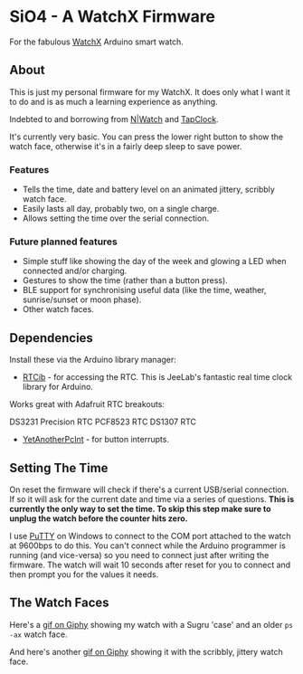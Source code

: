 # SiO4 - A WatchX Firmware

For the fabulous [WatchX](https://watchx.io/) Arduino smart watch.

## About

This is just my personal firmware for my WatchX.  It does only what I want it to do and is as much a learning experience as anything.

Indebted to and borrowing from [N|Watch](https://github.com/zkemble/NWatch) and [TapClock](https://github.com/venice1200/TapClock).

It's currently very basic.  You can press the lower right button to show the watch face, otherwise it's in a fairly deep sleep to save power.

### Features

 - Tells the time, date and battery level on an animated jittery, scribbly watch face.
 - Easily lasts all day, probably two, on a single charge.
 - Allows setting the time over the serial connection.

### Future planned features

 - Simple stuff like showing the day of the week and glowing a LED when connected and/or charging.
 - Gestures to show the time (rather than a button press).
 - BLE support for synchronising useful data (like the time, weather, sunrise/sunset or moon phase).
 - Other watch faces.

## Dependencies

Install these via the Arduino library manager:

 - [RTCib](https://github.com/adafruit/RTClib) - for accessing the RTC. This is JeeLab's fantastic real time clock library for Arduino.

Works great with Adafruit RTC breakouts:

DS3231 Precision RTC
PCF8523 RTC
DS1307 RTC

 - [YetAnotherPcInt](https://github.com/paulo-raca/YetAnotherArduinoPcIntLibrary) - for button interrupts.

## Setting The Time

On reset the firmware will check if there's a current USB/serial connection.  If so it will ask for the current date and time via a series of questions.  **This is currently the only way to set the time.  To skip this step make sure to unplug the watch before the counter hits zero.**

I use [PuTTY](https://www.chiark.greenend.org.uk/~sgtatham/putty) on Windows to connect to the COM port attached to the watch at 9600bps to do this.  You can't connect while the Arduino programmer is running (and vice-versa) so you need to connect just after writing the firmware.  The watch will wait 10 seconds after reset for you to connect and then prompt you for the values it needs.

## The Watch Faces

Here's a [gif on Giphy](https://giphy.com/gifs/UtP27vEWcgTxiksHSQ/html5) showing my watch with a Sugru 'case' and an older `ps -ax` watch face.

And here's another [gif on Giphy](https://giphy.com/gifs/ZFEoJ0l3QtqALSpcTs/html5) showing it with the scribbly, jittery watch face.

